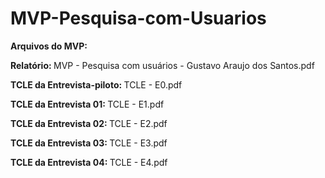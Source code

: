 # MVP-Pesquisa-com-Usuarios

<b> Arquivos do MVP: </b>

<b> Relatório: </b> MVP - Pesquisa com usuários - Gustavo Araujo dos Santos.pdf

<b> TCLE da Entrevista-piloto: </b> TCLE - E0.pdf

<b> TCLE da Entrevista 01: </b> TCLE - E1.pdf

<b> TCLE da Entrevista 02: </b> TCLE - E2.pdf

<b> TCLE da Entrevista 03: </b> TCLE - E3.pdf

<b> TCLE da Entrevista 04: </b> TCLE - E4.pdf
